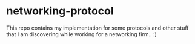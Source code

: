 # networking-protocol

This repo contains my implementation for some protocols and other stuff that I am discovering while working for a networking firm.. :)
